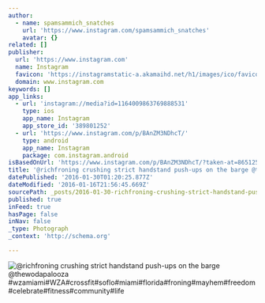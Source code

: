 ```yaml
---
author:
  - name: spamsammich_snatches
    url: 'https://www.instagram.com/spamsammich_snatches'
    avatar: {}
related: []
publisher:
  url: 'https://www.instagram.com'
  name: Instagram
  favicon: 'https://instagramstatic-a.akamaihd.net/h1/images/ico/favicon.ico/7cdab0872b15.ico'
  domain: www.instagram.com
keywords: []
app_links:
  - url: 'instagram://media?id=1164009863769888531'
    type: ios
    app_name: Instagram
    app_store_id: '389801252'
  - url: 'https://www.instagram.com/p/BAnZM3NDhcT/'
    type: android
    app_name: Instagram
    package: com.instagram.android
isBasedOnUrl: 'https://www.instagram.com/p/BAnZM3NDhcT/?taken-at=8651255'
title: '@richfroning crushing strict handstand push-ups on the barge @thewodapalooza #wzamiami#WZA#crossfit#soflo#miami#florida#froning#mayhem#freedom#celebrate#fitness#community#life'
datePublished: '2016-01-30T01:20:25.877Z'
dateModified: '2016-01-16T21:56:45.669Z'
sourcePath: _posts/2016-01-30-richfroning-crushing-strict-handstand-push-ups-on-the-barge.md
published: true
inFeed: true
hasPage: false
inNav: false
_type: Photograph
_context: 'http://schema.org'

---
```

![&commat;richfroning crushing strict handstand push-ups on the barge &commat;thewodapalooza &num;wzamiami&num;WZA&num;crossfit&num;soflo&num;miami&num;florida&num;froning&num;mayhem&num;freedom&num;celebrate&num;fitness&num;community&num;life](https://scontent.cdninstagram.com/hphotos-xta1/t51.2885-15/sh0.08/e35/p640x640/12407700_1052761371412158_1265949021_n.jpg)